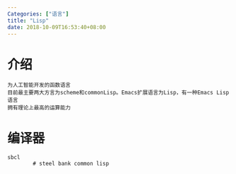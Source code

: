 ```yaml
---
Categories: ["语言"]
title: "Lisp"
date: 2018-10-09T16:53:40+08:00
---
```


# 介绍
    为人工智能开发的函数语言
    目前最主要两大方言为scheme和commonLisp。Emacs扩展语言为Lisp，有一种Emacs Lisp语言
    拥有理论上最高的运算能力

# 编译器
    sbcl
            # steel bank common lisp  